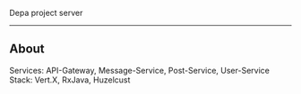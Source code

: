Depa project server

---

## About

Services: API-Gateway, Message-Service, Post-Service, User-Service
Stack: Vert.X, RxJava, Huzelcust
